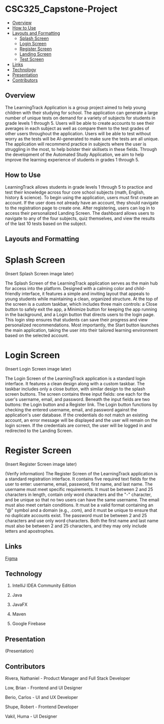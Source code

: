 # CSC325_Capstone-Project

- [Overview](#overview)
- [How to Use](#how-to-use)
- [Layouts and Formatting](#layouts-and-formatting)
  - [Splash Screen](#splash-screen)
  - [Login Screen](#login-screen)
  - [Register Screen](#register-screen)
  - [Landing Screen](#landing-screen)
  - [Test Screen](#test-screen)
- [Links](#links)
- [Technology](#technology)
- [Presentation](#presentation)
- [Contributors](#contributors)

## Overview

The LearningTrack Application is a group project aimed to help young children with their studying for school. The application can generate a large number of unique tests on demand for a variety of subjects for students in grade levels 1 through 5. Users will be able to create accounts to see their averages in each subject as well as compare them to the test grades of other users throughout the application.  Users will be able to test without worry as the tests will be AI-generated to make sure the tests are all unique. The application will recommend practice in subjects where the user is struggling in the most, to help bolster their skillsets in these fields. Through the development of the Automated Study Application, we aim to help improve the learning experience of students in grades 1 through 5.

## How to Use

LearningTrack allows students in grade levels 1 through 5 to practice and test their knowledge across four core school subjects (math, English, history & science). To begin using the application, users must first create an account. If the user does not already have an account, they should navigate to the registration page to create one. After registering, users can log in to access their personalized Landing Screen. The dashboard allows users to navigate to any of the four subjects, quiz themselves, and view the results of the last 10 tests based on the subject.

## Layouts and Formatting

# Splash Screen

(Insert Splash Screen image later)

The Splash Screen of the LearningTrack application serves as the main hub for access into the platform. Designed with a calming color and child-friendly interface, it features a simple and inviting layout that appeals to young students while maintaining a clean, organized structure. At the top of the screen is a custom taskbar, which includes three main controls: a Close button to safely exit the app, a Minimize button for keeping the app running in the background, and a Login button that directs users to the login page. This login step ensures that students can save their progress and view personalized recommendations. Most importantly, the Start button launches the main application, taking the user into their tailored learning environment based on the selected account.

# Login Screen

(Insert Login Screen image later)

The Login Screen of the LearningTrack application is a standard login interface. It features a clean design along with a custom taskbar. The taskbar includes only a close button, with similar design to the splash screen buttons. The screen contains three input fields: one each for the user's username, email, and password. Beneath the input fields are two buttons: the Login button and a Register link. The Login button functions by checking the entered username, email, and password against the application's user database. If the credentials do not match an existing account, an error message will be displayed and the user will remain on the login screen. If the credentials are correct, the user will be logged in and redirected to the Landing Screen.

# Register Screen

(Insert Register Screen image later)

(Verify information) The Register Screen of the LearningTrack application is a standard registration interface. It contains five required text fields for the user to enter: username, email, password, first name, and last name. The username must meet specific requirements. It must be between 2 and 25 characters in length, contain only word characters and the "-" character, and be unique so that no two users can have the same username. The email must also meet certain conditions. It must be a valid format containing an "@" symbol and a domain (e.g., .com), and it must be unique to ensure that no duplicate accounts exist. The password must be between 2 and 25 characters and use only word characters. Both the first name and last name must also be between 2 and 25 characters, and they may only include letters and apostrophes.

## Links

[Figma](https://www.figma.com/design/K26YwJ6Rz7k4myM8I8oPzN/Capstone-First-Draft?m=auto&t=Rktjt53h2EZ3IDaQ-1)

## Technology

1. IntelliJ IDEA Community Edition

2. Java

3. JavaFX

5. Maven

6. Google Firebase

## Presentation

(Presentation)

## Contributors

Rivera, Nathaniel - Product Manager and Full Stack Developer

Low, Brian - Frontend and UI Designer

Berio, Carlos - UI and UX Developer

Shupe, Robert - Frontend Developer

Vakil, Huma - UI Designer
